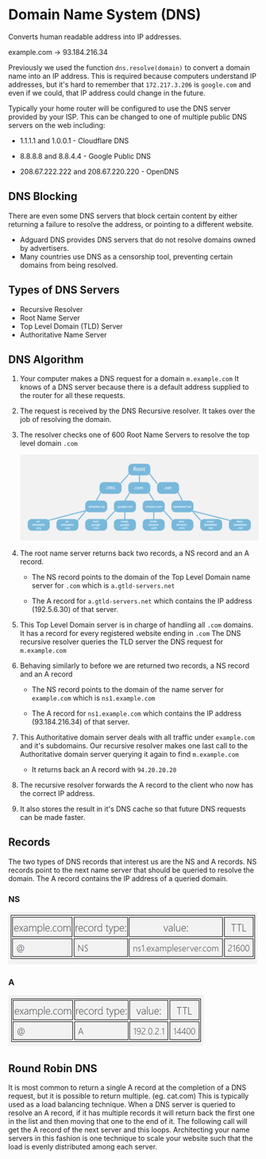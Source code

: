 # Domain Name System (DNS)

Converts human readable address into IP addresses.

example.com → 93.184.216.34



Previously we used the function `dns.resolve(domain)` to convert a domain name into an IP address.  This is required because computers understand IP addresses, but it's hard to remember that `172.217.3.206` is `google.com` and even if we could, that IP address could change in the future.



Typically your home router will be configured to use the DNS server provided by your ISP.  This can be changed to one of multiple public DNS servers on the web including:

* 1.1.1.1 and 1.0.0.1 - Cloudflare DNS

* 8.8.8.8 and 8.8.4.4 - Google Public DNS

* 208.67.222.222 and 208.67.220.220 - OpenDNS

  

## DNS Blocking

There are even some DNS servers that block certain content by either returning a failure to resolve the address, or pointing to a different website.

* Adguard DNS provides DNS servers that do not resolve domains owned by advertisers.
* Many countries use DNS as a censorship tool, preventing certain domains from being resolved.



## Types of DNS Servers

* Recursive Resolver
* Root Name Server
* Top Level Domain (TLD) Server
* Authoritative Name Server



## DNS Algorithm

1. Your computer makes a DNS request for a domain `m.example.com`  It knows of a DNS server because there is a default address supplied to the router for all these requests.

2. The request is received by the DNS Recursive resolver.  It takes over the job of resolving the domain.

3. The resolver checks one of 600 Root Name Servers to resolve the top level domain `.com`

   ![dns-root-server](images/dns-root-server.jpg)

4. The root name server returns back two records, a NS record and an A record.

   * The NS record points to the domain of the Top Level Domain name server for `.com` which is `a.gtld-servers.net`

   * The A record for `a.gtld-servers.net` which contains the IP address (192.5.6.30) of that server.

5. This Top Level Domain server is in charge of handling all `.com` domains.  It has a record for every registered website ending in `.com`  The DNS recursive resolver queries the TLD server the DNS request for `m.example.com`

6. Behaving similarly to before we are returned two records, a NS record and an A record

   * The NS record points to the domain of the name server for `example.com` which is `ns1.example.com`

   * The A record for `ns1.example.com` which contains the IP address (93.184.216.34) of that server.

7. This Authoritative domain server deals with all traffic under `example.com` and it's subdomains.  Our recursive resolver makes one last call to the Authoritative domain server querying it again to find `m.example.com`  

   * It returns back an A record with `94.20.20.20`

8. The recursive resolver forwards the A record to the client who now has the correct IP address.

9. It also stores the result in it's DNS cache so that future DNS requests can be made faster.

   

## Records

The two types of DNS records that interest us are the NS and A records.  NS records point to the next name server that should be queried to resolve the domain.  The A record contains the IP address of a queried domain. 

### NS

![ns](images/ns.png)

### A

![a](images/a.png)



## Round Robin DNS

It is most common to return a single A record at the completion of a DNS request, but it is possible to return multiple. (eg. cat.com)  This is typically used as a load balancing technique.  When a DNS server is queried to resolve an A record, if it has multiple records it will return back the first one in the list and then moving that one to the end of it.  The following call will get the A record of the next server and this loops.  Architecting your name servers in this fashion is one technique to scale your website such that the load is evenly distributed among each server.

